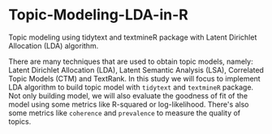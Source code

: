 # Topic-Modeling-LDA-in-R
Topic modeling using tidytext and textmineR package with Latent Dirichlet Allocation (LDA) algorithm.

There are many techniques that are used to obtain topic models, namely: Latent Dirichlet Allocation (LDA), Latent Semantic Analysis (LSA), Correlated Topic Models (CTM) and TextRank. In this study we will focus to implement LDA algorithm to build topic model with `tidytext` and `textmineR` package. Not only building model, we will also evaluate the goodness of fit of the model using some metrics like R-squared or log-likelihood. There's also some metrics like `coherence` and `prevalence` to measure the quality of topics.
